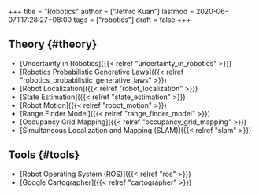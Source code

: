 +++
title = "Robotics"
author = ["Jethro Kuan"]
lastmod = 2020-06-07T17:28:27+08:00
tags = ["robotics"]
draft = false
+++

## Theory {#theory}

- [Uncertainty in Robotics]({{< relref "uncertainty_in_robotics" >}})
- [Robotics Probabilistic Generative Laws]({{< relref "robotics_probabilistic_generative_laws" >}})
- [Robot Localization]({{< relref "robot_localization" >}})
- [State Estimation]({{< relref "state_estimation" >}})
- [Robot Motion]({{< relref "robot_motion" >}})
- [Range Finder Model]({{< relref "range_finder_model" >}})
- [Occupancy Grid Mapping]({{< relref "occupancy_grid_mapping" >}})
- [Simultaneous Localization and Mapping (SLAM)]({{< relref "slam" >}})

## Tools {#tools}

- [Robot Operating System (ROS)]({{< relref "ros" >}})
- [Google Cartographer]({{< relref "cartographer" >}})
